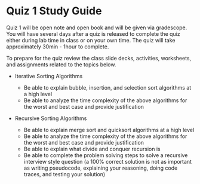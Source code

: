 # Quiz 1 Study Guide
Quiz 1 will be open note and open book and will be given via gradescope. You will have several days after a quiz is released to complete the quiz either during lab time in class or on your own time. The quiz will take approximately 30min - 1hour to complete. 

To prepare for the quiz review the class slide decks, activities, worksheets, and assignments related to the topics below. 

- Iterative Sorting Algorithms
    - Be able to explain bubble, insertion, and selection sort algorithms at a high level
    - Be able to analyze the time complexity of the above algorithms for the worst and best case and provide justification
    
- Recursive Sorting Algorithms
    - Be able to explain merge sort and quicksort algorithms at a high level
    - Be able to analyze the time complexity of the above algorithms for the worst and best case and provide justification
    - Be able to explain what divide and conquer recursion is
    - Be able to complete the problem solving steps to solve a recursive interview style question (a 100% correct solution is not as important as writing pseudocode, explaining your reasoning, doing code traces, and testing your solution)
